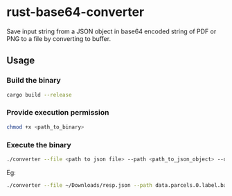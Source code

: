 # rust-base64-converter

Save input string from a JSON object in base64 encoded string of PDF or PNG to a file by converting to buffer.

## Usage

### Build the binary
```sh
cargo build --release
```

### Provide execution permission
```sh
chmod +x <path_to_binary>
```

### Execute the binary
```sh
./converter --file <path to json file> --path <path_to_json_object> --output <output_file_name.extension(PNG or PDF)>
```

Eg:
```sh
./converter --file ~/Downloads/resp.json --path data.parcels.0.label.base64 --output label.pdf
```
